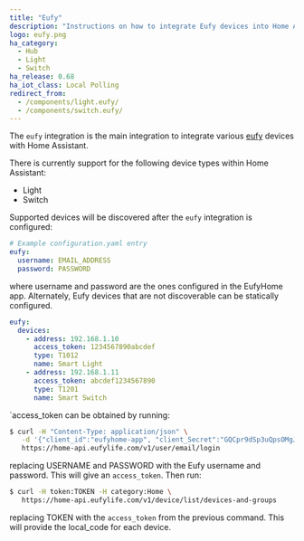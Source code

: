 ```yaml
---
title: "Eufy"
description: "Instructions on how to integrate Eufy devices into Home Assistant."
logo: eufy.png
ha_category:
  - Hub
  - Light
  - Switch
ha_release: 0.68
ha_iot_class: Local Polling
redirect_from:
  - /components/light.eufy/
  - /components/switch.eufy/
---
```


The `eufy` integration is the main integration to integrate various [eufy](https://www.eufylife.com/) devices with Home Assistant.

There is currently support for the following device types within Home Assistant:

- Light
- Switch

Supported devices will be discovered after the `eufy` integration is configured:

```yaml
# Example configuration.yaml entry
eufy:
  username: EMAIL_ADDRESS
  password: PASSWORD
```

where username and password are the ones configured in the EufyHome app. Alternately, Eufy devices that are not discoverable can be statically configured.

```yaml
eufy:
  devices:
    - address: 192.168.1.10
      access_token: 1234567890abcdef
      type: T1012
      name: Smart Light
    - address: 192.168.1.11
      access_token: abcdef1234567890
      type: T1201
      name: Smart Switch
```

`access_token can be obtained by running:

```bash
$ curl -H "Content-Type: application/json" \
   -d '{"client_id":"eufyhome-app", "client_Secret":"GQCpr9dSp3uQpsOMgJ4xQ", "email":"USERNAME", "password":"PASSWORD"}' \
   https://home-api.eufylife.com/v1/user/email/login
```

replacing USERNAME and PASSWORD with the Eufy username and password. This will give an `access_token`. Then run:

```bash
$ curl -H token:TOKEN -H category:Home \
   https://home-api.eufylife.com/v1/device/list/devices-and-groups
```

replacing TOKEN with the `access_token` from the previous command. This will provide the local_code for each device.
